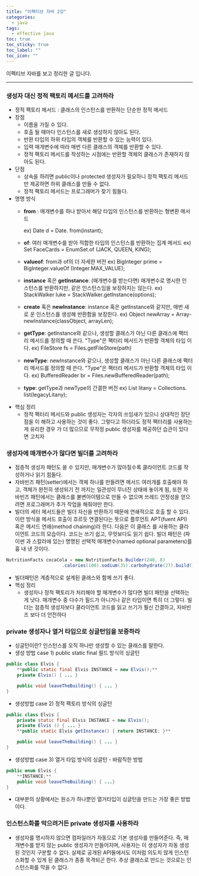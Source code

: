 ```yaml
---
title: "이펙티브 자바 2강"
categories:
  - java
tags:
  - effective java
toc: true
toc_sticky: true
toc_label: ""
toc_icon: ""
---
```


이펙티브 자바를 보고 정리한 글 입니다. 

---

### 생성자 대신 정적 팩토리 메서드를 고려하라

- 정적 팩토리 메서드 : 클래스의 인스턴스를 반환하는 단순한 정적 메서드
- 장점
  - 이름을 가질 수 있다.
  - 호출 될 때마다 인스턴스를 새로 생성하지 않아도 된다.
  - 반환 타입의 하위 타입의 객체를 반환할 수 있는 능력이 있다.
  - 입력 매개변수에 따라 매번 다른 클래스의 객체를 반환할 수 있다.
  - 정적 팩토리 메서드를 작성하는 시점에는 반환할 객체의 클래스가 존재하지 않아도 된다.
- 단점
  - 상속을 하려면 public이나 protected 생성자가 필요하니 정적 팩토리 메서드만 제공하면 하위 클래스를 만들 수 없다.
  - 정적 팩토리 메서드는 프로그래머가 찾기 힘들다.
- 명명 방식
  - **from** : 매개변수를 하나 받아서 해당 타입의 인스턴스를 반환하는 형변환 메서드

    ex) Date d = Date. from(instant);

  - **of**: 여러 매개변수를 받아 적합한 타입의 인스턴스를 반환하는 집계 메서드
    ex) Set<Rank> FaceCards = EnumSet.of (JACK, QUEEN, KING);
  - **valueof**: from과 of의 더 자세한 버전
    ex) BigInteger prime = BigInteger.valueOf (Integer.MAX_VALUE);
  - **instance** 혹은 **getInstance**: (매개변수를 받는다면) 매개변수로 명시한 인 스턴스를 반환하지만, 같은 인스턴스임을 보장하지는 않는다.
    ex) StackWalker luke = StackWalker.getInstance(options);
  - **create** 혹은 **newInstance**: instance 혹은 getInstance와 같지만, 매번 새로 운 인스턴스를 생성해 반환함을 보장한다.
    ex) Object newArray = Array-newInstance(classObject, arrayLen);
  - **getType**: getInstance와 같으나, 생성할 클래스가 아닌 다른 클래스에 팩터 리 메서드를 정의할 때 쓴다. "Type"은 팩터리 메서드가 반환할 객체의 타입 이다.
    ex) FileStore fs = Files.getFileStore(path)
  - **newType**: newInstance와 같으나, 생성할 클래스가 아닌 다른 클래스에 팩터 리 메서드를 정의할 때 쓴다. "Type"은 팩터리 메서드가 반환할 객체의 타입 이다.
    ex) BufferedReader br = Files.newBufferedReader(path);
  - **type**: getType과 newType의 간결한 버전
    ex) List<Complaint> litany = Collections. list(legacyLitany);
- 핵심 정리
  - 정적 팩터리 메서드와 public 생성자는 각자의 쓰임새가 있으니 상대적인 장단점을 이 해하고 사용하는 것이 좋다. 그렇다고 하더라도 정적 팩터리를 사용하는 게 유리한 경우 가 더 많으므로 무작정 public 생성자를 제공하던 습관이 있다면 고치자

### 생성자에 매개변수가 많다면 빌더를 고려하라

- 점층적 생성자 패턴도 쓸 수 있지만, 매개변수가 많아질수록 클라이언트 코드를 작성하거나 읽기 힘들다.
- 자바빈즈 패턴(setter)에서는 객체 하나를 만들려면 메서드 여러개를 호출해야 하고, 객체가 완전히 생성되기 전 까지는 일관성이 무너진 상태에 놓이게 됨, 또한 자바빈즈 패턴에서는 클래스를 불변아이템으로 만들 수 없으며 쓰레드 안정성을 얻으려면 프로그래머가 추가 작업을 해줘야만 한다.
- 빌더의 세터 메서드들은 빌더 자신을 반환하기 때문에 연쇄적으로 호출 할 수 있다. 이런 방식을 메서드 호출이 흐르듯 연결된다는 뜻으로 플루언트 APT(fuent API) 혹은 메서드 연쇄(method chaining)라 한다. 다음은 이 클래스 를 사용하는 클라이언트 코드의 모습이다. 코드는 쓰기 쉽고, 무엇보다도 읽기 쉽다. 빌더 패턴은 (파이썬 과 스칼라에 있는) 명명된 선택적 매개변수(named optional parameters)를 흉 내 낸 것이다.

```java
NutritionFacts cocaCola = new NutritionFacts.Builder(240, 8)
                     .calories(100).sodium(35).carbohydrate(27).build();
```

- 빌더패턴은 계층적으로 설계된 클래스와 함께 쓰기 좋다.
- 핵심 정리
  - 생성자나 정적 팩토리가 처리해야 할 매개변수가 많다면 빌더 패턴을 선택하는게 낫다. 매개변수 중 다수가 필드가 아니거나 같은 타입이면 특히 더 그렇다. 빌더는 점층적 생성자보다 클라이언트 코드를 읽고 쓰기가 훨신 간결하고, 자바빈즈 보다 더 안전하다

### private 생성자나 열거 타입으로 싱글턴임을 보증하라

- 싱글턴이란? 인스턴스를 오직 하나만 생성할 수 있는 클래스를 말한다.
- 생성 방법 case 1) public static final 필드 방식의 싱글턴

```java
public class Elvis {
	**public static final Elvis INSTANCE = new Elvis();**
	private Elvis() { ... }

	public void leaveTheBuilding() { ... }
}
```

- 생성방법 case 2) 정적 팩토리 방식의 싱글턴

```java
public class Elvis {
	private static final Elvis INSTANCE = new Elvis();
	private Elvis () { ... }
	**public static Elvis getInstance() { return INSTANCE; }**

	public void leaveTheBuilding() { ... }
}
```

- 생성방법 case 3) 열거 타입 방식의 싱글턴 - 바람직한 방법

```java
public enum Elvis {
	**INSTANCE;**
	public void leaveTheBuilding() { ...}
}
```

- 대부분의 상황에서는 원소가 하나뿐인 열거타입이 싱글턴을 만드는 가장 좋은 방법이다.

### 인스턴스화를 막으려거든 private 생성자를 사용하라

- 생성자를 명시하지 않으면 컴파일러가 자동으로 기본 생성자를 만들어준다. 즉, 매개변수를 받지 않는 public 생성자가 만들어지며, 사용자는 이 생성자가 자동 생성된 것인지 구분할 수 없다. 실제로 공개된 API들에서도 이처럼 의도치 않게 인스턴스화할 수 있게 된 클래스가 종종 목격되곤 한다.
  추상 클래스로 만드는 것으로는 인스턴스화를 막을 수 없다.